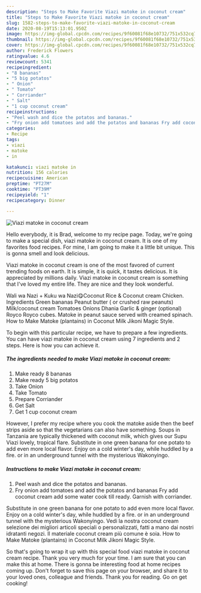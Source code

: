 ```yaml
---
description: "Steps to Make Favorite Viazi matoke in coconut cream"
title: "Steps to Make Favorite Viazi matoke in coconut cream"
slug: 1582-steps-to-make-favorite-viazi-matoke-in-coconut-cream
date: 2020-08-19T15:13:01.950Z
image: https://img-global.cpcdn.com/recipes/9f60081f68e10732/751x532cq70/viazi-matoke-in-coconut-cream-recipe-main-photo.jpg
thumbnail: https://img-global.cpcdn.com/recipes/9f60081f68e10732/751x532cq70/viazi-matoke-in-coconut-cream-recipe-main-photo.jpg
cover: https://img-global.cpcdn.com/recipes/9f60081f68e10732/751x532cq70/viazi-matoke-in-coconut-cream-recipe-main-photo.jpg
author: Frederick Flowers
ratingvalue: 4.6
reviewcount: 5341
recipeingredient:
- "8 bananas"
- "5 big potatos"
- " Onion"
- " Tomato"
- " Corriander"
- " Salt"
- "1 cup coconut cream"
recipeinstructions:
- "Peel wash and dice the potatos and bananas."
- "Fry onion add tomatoes and add the potatos and bananas Fry add coconut cream add some water cook till ready. Garnish with corriander."
categories:
- Recipe
tags:
- viazi
- matoke
- in

katakunci: viazi matoke in 
nutrition: 156 calories
recipecuisine: American
preptime: "PT27M"
cooktime: "PT39M"
recipeyield: "1"
recipecategory: Dinner

---
```



![Viazi matoke in coconut cream](https://img-global.cpcdn.com/recipes/9f60081f68e10732/751x532cq70/viazi-matoke-in-coconut-cream-recipe-main-photo.jpg)

Hello everybody, it is Brad, welcome to my recipe page. Today, we're going to make a special dish, viazi matoke in coconut cream. It is one of my favorites food recipes. For mine, I am going to make it a little bit unique. This is gonna smell and look delicious.

Viazi matoke in coconut cream is one of the most favored of current trending foods on earth. It is simple, it is quick, it tastes delicious. It is appreciated by millions daily. Viazi matoke in coconut cream is something that I've loved my entire life. They are nice and they look wonderful.

Wali wa Nazi + Kuku wa Nazi😋Coconut Rice &amp; Coconut cream Chicken. Ingredients Green bananas Peanut butter ( or crushed raw peanuts) Milk/coconut cream Tomatoes Onions Dhania Garlic &amp; ginger (optional) Royco Royco cubes. Matoke in peanut sauce served with creamed spinach. How to Make Matoke (plantains) in Coconut Milk Jikoni Magic Style.


To begin with this particular recipe, we have to prepare a few ingredients. You can have viazi matoke in coconut cream using 7 ingredients and 2 steps. Here is how you can achieve it.

<!--inarticleads1-->

##### The ingredients needed to make Viazi matoke in coconut cream:

1. Make ready 8 bananas
1. Make ready 5 big potatos
1. Take  Onion
1. Take  Tomato
1. Prepare  Corriander
1. Get  Salt
1. Get 1 cup coconut cream


However, I prefer my recipe where you cook the matoke aside then the beef strips aside so that the vegetarians can also have something. Soups in Tanzania are typically thickened with coconut milk, which gives our Supu Viazi lovely, tropical flare. Substitute in one green banana for one potato to add even more local flavor. Enjoy on a cold winter&#39;s day, while huddled by a fire. or in an underground tunnel with the mysterious Wakonyingo. 

<!--inarticleads2-->

##### Instructions to make Viazi matoke in coconut cream:

1. Peel wash and dice the potatos and bananas.
1. Fry onion add tomatoes and add the potatos and bananas Fry add coconut cream add some water cook till ready. Garnish with corriander.


Substitute in one green banana for one potato to add even more local flavor. Enjoy on a cold winter&#39;s day, while huddled by a fire. or in an underground tunnel with the mysterious Wakonyingo. Vedi la nostra coconut cream selezione dei migliori articoli speciali o personalizzati, fatti a mano dai nostri idratanti negozi. Il materiale coconut cream più comune è soia. How to Make Matoke (plantains) in Coconut Milk Jikoni Magic Style. 

So that's going to wrap it up with this special food viazi matoke in coconut cream recipe. Thank you very much for your time. I am sure that you can make this at home. There is gonna be interesting food at home recipes coming up. Don't forget to save this page on your browser, and share it to your loved ones, colleague and friends. Thank you for reading. Go on get cooking!
